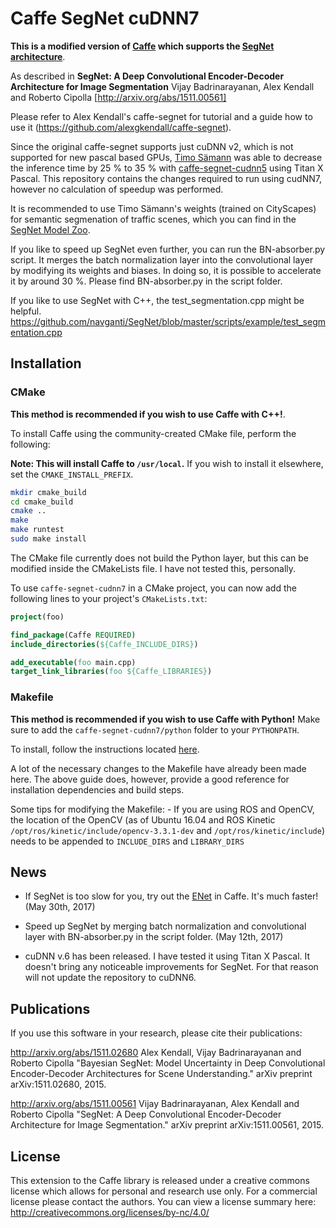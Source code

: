 # Caffe SegNet cuDNN7
**This is a modified version of [Caffe](https://github.com/BVLC/caffe) which supports the [SegNet architecture](http://mi.eng.cam.ac.uk/projects/segnet/)**.

As described in **SegNet: A Deep Convolutional Encoder-Decoder Architecture for Image Segmentation** Vijay Badrinarayanan, Alex Kendall and Roberto Cipolla [http://arxiv.org/abs/1511.00561]

Please refer to Alex Kendall's caffe-segnet for tutorial and a guide how to use it (https://github.com/alexgkendall/caffe-segnet).

Since the original caffe-segnet supports just cuDNN v2, which is not supported for new pascal based GPUs, [Timo Sämann](https://github.com/TimoSaemann) was able to decrease the inference time by 25 % to 35 % with [caffe-segnet-cudnn5](https://github.com/TimoSaemann/caffe-segnet-cudnn5) using Titan X Pascal. This repository contains the changes required to run using cudNN7, however no calculation of speedup was performed.

It is recommended to use Timo Sämann's weights (trained on CityScapes) for semantic segmenation of traffic scenes, which you can find in the [SegNet Model Zoo](https://github.com/alexgkendall/SegNet-Tutorial/blob/master/Example_Models/segnet_model_zoo.md).

If you like to speed up SegNet even further, you can run the BN-absorber.py script. It merges the batch normalization layer into the convolutional layer by modifying its weights and biases. In doing so, it is possible to accelerate it by around 30 %. Please find BN-absorber.py in the script folder.

If you like to use SegNet with C++, the test_segmentation.cpp might be helpful.
https://github.com/navganti/SegNet/blob/master/scripts/example/test_segmentation.cpp

## Installation

### CMake

__This method is recommended if you wish to use Caffe with C++!__.

To install Caffe using the community-created CMake file, perform the following:

__Note: This will install Caffe to `/usr/local`.__ If you wish to install it elsewhere, set the `CMAKE_INSTALL_PREFIX`.

```bash
mkdir cmake_build
cd cmake_build
cmake ..
make
make runtest
sudo make install
```

The CMake file currently does not build the Python layer, but this can be modified inside the CMakeLists file. I have not tested this, personally. 

To use `caffe-segnet-cudnn7` in a CMake project, you can now add the following lines to your project's `CMakeLists.txt`:

```cmake
project(foo)

find_package(Caffe REQUIRED)
include_directories(${Caffe_INCLUDE_DIRS})

add_executable(foo main.cpp)
target_link_libraries(foo ${Caffe_LIBRARIES})
```

### Makefile

__This method is recommended if you wish to use Caffe with Python!__ Make sure to add the `caffe-segnet-cudnn7/python` folder to your `PYTHONPATH`.

To install, follow the instructions located [here](https://github.com/BVLC/caffe/wiki/Ubuntu-16.04-Installation-Guide).

A lot of the necessary changes to the Makefile have already been made here. The above guide does, however, provide a good reference for installation dependencies and build steps. 

Some tips for modifying the Makefile:
    - If you are using ROS and OpenCV, the location of the OpenCV (as of Ubuntu 16.04 and ROS Kinetic `/opt/ros/kinetic/include/opencv-3.3.1-dev` and `/opt/ros/kinetic/include`) needs to be appended to `INCLUDE_DIRS` and `LIBRARY_DIRS`

## News

* If SegNet is too slow for you, try out the [ENet](https://github.com/TimoSaemann/ENet) in Caffe. It's much faster! (May 30th, 2017)

* Speed up SegNet by merging batch normalization and convolutional layer with BN-absorber.py in the script folder. (May 12th, 2017)

* cuDNN v.6 has been released. I have tested it using Titan X Pascal. It doesn't bring any noticeable improvements for SegNet. For that reason will not update the repository to cuDNN6.

## Publications

If you use this software in your research, please cite their publications:

http://arxiv.org/abs/1511.02680
Alex Kendall, Vijay Badrinarayanan and Roberto Cipolla "Bayesian SegNet: Model Uncertainty in Deep Convolutional Encoder-Decoder Architectures for Scene Understanding." arXiv preprint arXiv:1511.02680, 2015.

http://arxiv.org/abs/1511.00561
Vijay Badrinarayanan, Alex Kendall and Roberto Cipolla "SegNet: A Deep Convolutional Encoder-Decoder Architecture for Image Segmentation." arXiv preprint arXiv:1511.00561, 2015.

## License

This extension to the Caffe library is released under a creative commons license which allows for personal and research use only. For a commercial license please contact the authors. You can view a license summary here:
http://creativecommons.org/licenses/by-nc/4.0/

